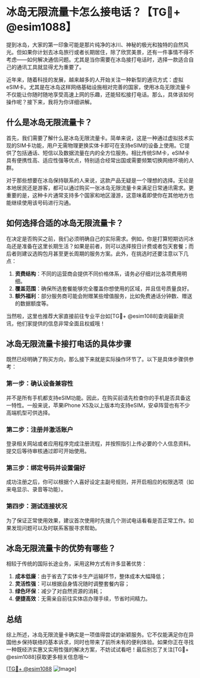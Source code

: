 # 冰岛无限流量卡怎么接电话？【TG💪+ @esim1088】

提到冰岛，大家的第一印象可能是那片纯净的冰川、神秘的极光和独特的自然风光。但如果你计划去冰岛旅行或者长期居住，除了欣赏美景，还有一件事情不得不考虑——如何解决通信问题。尤其是当你需要在冰岛接打电话时，选择一款适合自己的通讯工具就显得尤为重要了。

近年来，随着科技的发展，越来越多的人开始关注一种新型的通讯方式：虚拟eSIM卡。尤其是在冰岛这样网络基础设施相对完善的国家，使用冰岛无限流量卡不仅能让你随时随地享受高速上网的乐趣，还能轻松接打电话。那么，具体该如何操作呢？接下来，我将为你详细讲解。

## 什么是冰岛无限流量卡？

首先，我们需要了解什么是冰岛无限流量卡。简单来说，这是一种通过虚拟技术实现的SIM卡功能，用户无需物理更换实体卡即可在支持eSIM的设备上使用。它提供了包括通话、短信以及数据流量在内的全方位服务。相比传统SIM卡，eSIM卡具有便携性高、适应性强等优点，特别适合经常出国或需要频繁切换网络环境的人群。

对于那些想要在冰岛保持联系的人来说，这款产品无疑是一个理想的选择。无论是本地居民还是游客，都可以通过购买一张冰岛无限流量卡来满足日常通讯需求。更重要的是，这种卡片通常支持多个国家和地区漫游，这意味着即使你在其他地方也能继续使用该号码进行沟通。

## 如何选择合适的冰岛无限流量卡？

在决定是否购买之前，我们必须明确自己的实际需求。例如，你是打算短期访问冰岛还是准备在这里长期生活？如果是前者，则可以选择按日计费或者包天套餐；而后者则建议选购包月甚至更长周期的服务方案。此外，在挑选时还要注意以下几点：

1. **资费结构**：不同的运营商会提供不同价格体系，请务必仔细对比各项费用明细。
2. **覆盖范围**：确保所选套餐能够完全覆盖你想使用的区域，并且信号质量良好。
3. **额外福利**：部分服务商可能会附赠某些增值服务，比如免费通话分钟数、赠送的数据额度等。

当然啦，这里也推荐大家直接前往专业平台如[TG💪+ @esim1088]查询最新资讯，他们家提供的信息非常全面且权威哦！

## 冰岛无限流量卡接打电话的具体步骤

既然已经明确了购买方向，那么接下来就是实际操作环节了。以下是具体步骤供参考：

### 第一步：确认设备兼容性
并不是所有手机都支持eSIM功能。因此，在购买前请先检查你的手机是否具备这一特性。一般来说，苹果iPhone XS及以上版本均支持eSIM，安卓阵营也有不少高端机型可供选择。

### 第二步：注册并激活账户
登录相关网站或者应用程序完成注册流程，并按照指引上传必要的个人信息资料。提交后等待审核通过即可开始使用。

### 第三步：绑定号码并设置偏好
成功注册之后，你可以根据个人喜好设定主副号规则，并开启相应的权限选项（如来电显示、录音等功能）。

### 第四步：测试连接状况
为了保证正常使用效果，建议首次使用时先拨几个测试电话看看是否正常工作。如果发现问题可以及时联系客服寻求帮助。

## 冰岛无限流量卡的优势有哪些？

相较于传统的国际长途业务，采用这种方式有许多显著优势：

1. **成本低廉**：由于省去了实体卡生产运输环节，整体成本大幅降低；
2. **灵活性强**：可以根据自身情况随时调整套餐内容；
3. **绿色环保**：减少了对自然资源的消耗；
4. **便捷高效**：无需亲自前往实体店办理手续，节省时间精力。

## 总结

综上所述，冰岛无限流量卡确实是一项值得尝试的新颖服务。它不仅能满足你在异国他乡保持联络的基本诉求，同时也带来了前所未有的便利体验。如果你正在寻找一种既经济实惠又实用性强的解决方案，不妨试试看吧！最后别忘了关注[TG💪+ @esim1088]获取更多相关信息哦～

[[TG💪+ @esim1088](https://t.me/s/esim1088) ![Image](https://i.postimg.cc/4NQfJmqS/Snipaste-2025-05-13-00-14-12.png)]